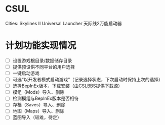 # CSUL
Cities: Skylines II Universal Launcher 天际线2万能启动器

# 计划功能实现情况
- [ ] 设置游戏根目录/数据储存目录
- [ ] 提供预设供不同平台的用户选择
- [ ] 一键启动游戏
- [ ] 可选“以开发者模式启动游戏”（记录选择状态，下次启动时保持上次的选择）
- [ ] 选择BepInEx版本，下载安装（由CSLBBS提供下载源）
- [ ] 模组（Mods）导入、删除
- [ ] 检测模组与BepInEx版本是否相符
- [ ] 存档（Saves）导入、删除
- [ ] 地图（Maps）导入、删除
- [ ] 蓝图导入（较难，待定）
